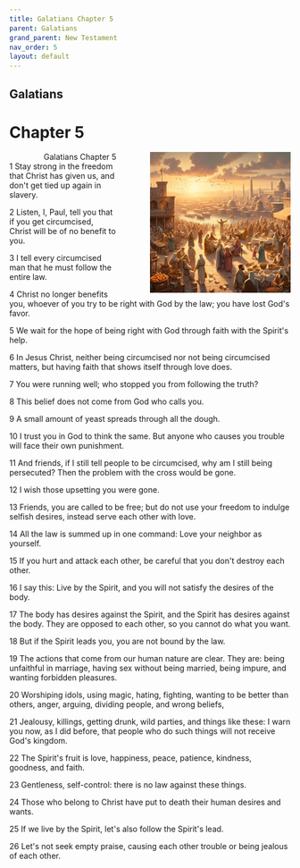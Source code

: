 ```yaml
---
title: Galatians Chapter 5
parent: Galatians
grand_parent: New Testament
nav_order: 5
layout: default
---
```


## Galatians

# Chapter 5

<div style="clear: both; text-align: right;">
    <img src="/assets/Image/Galatians/500/5.jpg" alt="Galatians Chapter 5" class="chapter-image" style="max-width: 50%; height: auto; float: right; margin: 0 0 10px 10px; padding-left: 10%;">
    <figcaption style="font-size: 14px;">Galatians Chapter 5</figcaption>
</div>
1 Stay strong in the freedom that Christ has given us, and don't get tied up again in slavery.

2 Listen, I, Paul, tell you that if you get circumcised, Christ will be of no benefit to you.

3 I tell every circumcised man that he must follow the entire law.

4 Christ no longer benefits you, whoever of you try to be right with God by the law; you have lost God's favor.

5 We wait for the hope of being right with God through faith with the Spirit's help.

6 In Jesus Christ, neither being circumcised nor not being circumcised matters, but having faith that shows itself through love does.

7 You were running well; who stopped you from following the truth?

8 This belief does not come from God who calls you.

9 A small amount of yeast spreads through all the dough.

10 I trust you in God to think the same. But anyone who causes you trouble will face their own punishment.

11 And friends, if I still tell people to be circumcised, why am I still being persecuted? Then the problem with the cross would be gone.

12 I wish those upsetting you were gone.

13 Friends, you are called to be free; but do not use your freedom to indulge selfish desires, instead serve each other with love.

14 All the law is summed up in one command: Love your neighbor as yourself.

15 If you hurt and attack each other, be careful that you don't destroy each other.

16 I say this: Live by the Spirit, and you will not satisfy the desires of the body.

17 The body has desires against the Spirit, and the Spirit has desires against the body. They are opposed to each other, so you cannot do what you want.

18 But if the Spirit leads you, you are not bound by the law.

19 The actions that come from our human nature are clear. They are: being unfaithful in marriage, having sex without being married, being impure, and wanting forbidden pleasures.

20 Worshiping idols, using magic, hating, fighting, wanting to be better than others, anger, arguing, dividing people, and wrong beliefs,

21 Jealousy, killings, getting drunk, wild parties, and things like these: I warn you now, as I did before, that people who do such things will not receive God's kingdom.

22 The Spirit's fruit is love, happiness, peace, patience, kindness, goodness, and faith.

23 Gentleness, self-control: there is no law against these things.

24 Those who belong to Christ have put to death their human desires and wants.

25 If we live by the Spirit, let's also follow the Spirit's lead.

26 Let's not seek empty praise, causing each other trouble or being jealous of each other.


